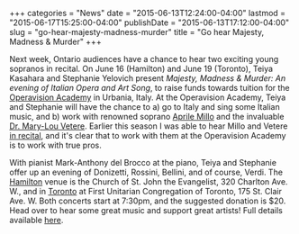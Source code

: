 +++
categories = "News"
date = "2015-06-13T12:24:00-04:00"
lastmod = "2015-06-17T15:25:00-04:00"
publishDate = "2015-06-13T17:12:00-04:00"
slug = "go-hear-majesty-madness-murder"
title = "Go hear Majesty, Madness &amp; Murder"
+++

Next week, Ontario audiences have a chance to hear two exciting young sopranos in recital. On June 16 (Hamilton) and June 19 (Toronto), Teiya Kasahara and Stephanie Yelovich present *Majesty, Madness & Murder: An evening of Italian Opera and Art Song*, to raise funds towards tuition for the [Operavision Academy](http://operavision.org/) in Urbania, Italy. At the Operavision Academy, Teiya and Stephanie will have the chance to a) go to Italy and sing some Italian music, and b) work with renowned soprano [Aprile Millo](/scene/people/aprile-millo/) and the invaluable [Dr. Mary-Lou Vetere](/scene/people/dr-mary-lou-vetere/). Earlier this season I was able to hear Millo and Vetere [in recital](/he-saidshe-said-aprile-millo-at-trinity-st-pauls/), and it's clear that to work with them at the Operavision Academy is to work with true pros.

With pianist Mark-Anthony del Brocco at the piano, Teiya and Stephanie offer up an evening of Donizetti, Rossini, Bellini, and of course, Verdi. The [Hamilton](https://www.facebook.com/events/845218758899137/) venue is the Church of St. John the Evangelist, 320 Charlton Ave. W., and in [Toronto](https://www.facebook.com/events/444659809045078/) at First Unitarian Congregation of Toronto, 175 St. Clair Ave. W. Both concerts start at 7:30pm, and the suggested donation is $20. Head over to hear some great music and support great artists! Full details available [here](https://www.facebook.com/events/444659809045078/).
